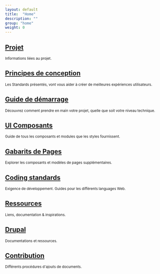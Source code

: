 ```yaml
---
layout: default
title:  "Home"
description: ""
group: "home"
weight: 0
---
```


<div class="row row-sm-eqheight">
  <div class="col-xs-12 col-sm-6 col-md-4 mb-3">
    <div class="card pal">
      <span class="fa fa-user fa--round size-2x default-background" aria-hidden="true"></span>
      <h2 class="h5 caps mb-1 bold"><a href="project/0-dashboard.html">Projet</a></h2>
      <p class="mt-1"><small>Informations liées au projet.</small></p>
    </div>
  </div>
  <div class="col-xs-12 col-sm-6 col-md-4 mb-3">
    <div class="card pal">
      <span class="fa fa-bullhorn fa--round size-2x default-background" aria-hidden="true"></span>
      <h2 class="h5 caps mb-1 bold"><a href="docs/0-adocs.html">Principes de conception</a></h2>
      <p class="mt-1"><small>Les Standards présentés, vont vous aider à créer de meilleures expériences utilisateurs.</small></p>
    </div>
  </div>
  <div class="col-xs-12 col-sm-6 col-md-4 mb-3">
    <div class="card pal">
      <span class="fa fa-cog fa--round size-2x default-background" aria-hidden="true"></span>
      <h2 class="h5 caps mb-1 bold"><a href="docs/1-getting-started.html">Guide de démarrage</a></h2>
      <p class="mt-1"><small>Découvrez comment prendre en main votre projet, quelle que soit votre niveau technique.</small></p>
    </div>
  </div>
  <div class="col-xs-12 col-sm-6 col-md-4 mb-3">
    <div class="card pal">
      <span class="fa fa-cogs fa--round size-2x default-background" aria-hidden="true"></span>
      <h2 class="h5 caps mb-1 bold"><a href="styleguide/0-astyleguide.html">UI Composants</a></h2>
      <p class="mt-1"><small>Guide de tous les composants et modules que les styles fournissent.</small></p>
    </div>
  </div>
  <div class="col-xs-12 col-sm-6 col-md-4 mb-3">
    <div class="card pal">
      <span class="fa fa-file-text fa--round size-2x default-background" aria-hidden="true"></span>
      <h2 class="h5 caps mb-1 bold"><a href="templates/0-aintroduction.html">Gabarits de Pages</a></h2>
      <p class="mt-1"><small>Explorer les composants et modèles de pages supplémentaires.</small></p>
    </div>
  </div>
  <div class="col-xs-12 col-sm-6 col-md-4 mb-3">
    <div class="card pal">
      <span class="fa fa-code fa--round size-2x default-background" aria-hidden="true"></span>
      <h2 class="h5 caps mb-1 bold"><a href="docs/3-convention-code.html">Coding standards</a></h2>
      <p class="mt-1"><small>Exigence de développement. Guides pour les différents languages Web.</small></p>
    </div>
  </div>
  <div class="col-xs-12 col-sm-6 col-md-4 mb-3">
    <div class="card pal">
      <span class="fa fa-cloud-download fa--round size-2x default-background" aria-hidden="true"></span>
      <h2 class="h5 caps mb-1 bold"><a href="docs/99-tools.html">Ressources</a></h2>
      <p class="mt-1"><small>Liens, documentation &amp; inspirations.</small></p>
    </div>
  </div>
  <div class="col-xs-12 col-sm-6 col-md-4 mb-3">
    <div class="card pal">
      <span class="fa fa-drupal fa--round size-2x default-background" aria-hidden="true"></span>
      <h2 class="h5 caps mb-1 bold"><a href="drupal/0-admin-login.html">Drupal</a></h2>
      <p class="mt-1"><small>Documentations et ressources.</small></p>
    </div>
  </div>
  <div class="col-xs-12 col-sm-6 col-md-4 mb-3">
    <div class="card pal">
      <span class="fa fa-book fa--round size-2x default-background" aria-hidden="true"></span>
      <h2 class="h5 caps mb-1 bold"><a href="contribution/0-login.html">Contribution</a></h2>
      <p class="mt-1"><small>Différents procédures d'ajouts de documents.</small></p>
    </div>
  </div>
</div>
